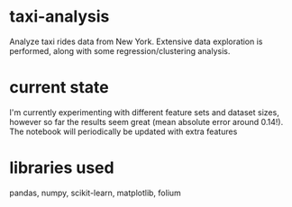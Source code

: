 # taxi-analysis
Analyze taxi rides data from New York. Extensive data exploration is performed, along with some regression/clustering analysis.
# current state
I'm currently experimenting with different feature sets and dataset sizes, however so far the results seem great (mean absolute error around 0.14!). The notebook will periodically be updated with extra features
# libraries used
pandas, numpy, scikit-learn, matplotlib, folium
